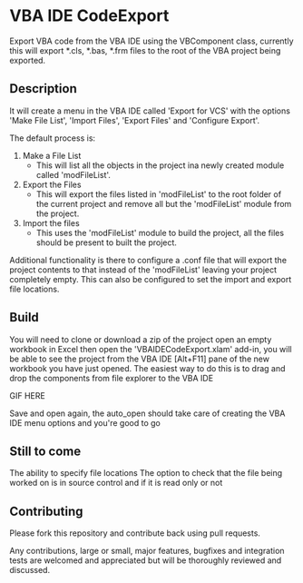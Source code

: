 # VBA IDE CodeExport
Export VBA code from the VBA IDE using the VBComponent class, currently this will export *.cls, *.bas, *.frm files to the root of the VBA project being exported.

## Description
It will create a menu in the VBA IDE called 'Export for VCS' with the options 'Make File List', 'Import Files', 'Export Files' and 'Configure Export'.

The default process is:

1. Make a File List
    - This will list all the objects in the project ina newly created module called 'modFileList'.
2. Export the Files
    - This will export the files listed in 'modFileList' to the root folder of the current project and remove all but the 'modFileList' module from the project.
3. Import the files
    - This uses the 'modFileList' module to build the project, all the files should be present to built the project.

Additional functionality is there to configure a .conf file that will export the project contents to that instead of the 'modFileList' leaving your project completely empty. This can also be configured to set the import and export file locations.

## Build
You will need to clone or download a zip of the project open an empty workbook in Excel then open the 'VBAIDECodeExport.xlam' add-in, you will be able to see the project from the VBA IDE [Alt+F11] pane of the new workbook you have just opened. The easiest way to do this is to drag and drop the components from file explorer to the VBA IDE

GIF HERE

Save and open again, the auto_open should take care of creating the VBA IDE menu options and you're good to go

## Still to come
The ability to specify file locations
The option to check that the file being worked on is in source control and if it is read only or not

## Contributing
Please fork this repository and contribute back using pull requests.

Any contributions, large or small, major features, bugfixes and integration tests are welcomed and appreciated but will be thoroughly reviewed and discussed.
